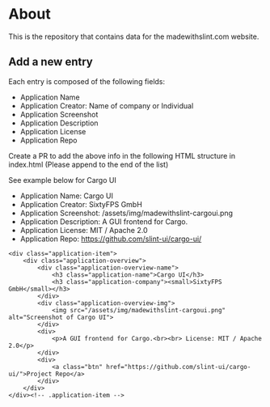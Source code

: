 # About

This is the repository that contains data for the madewithslint.com website.

## Add a new entry

Each entry is composed of the following fields:

- Application Name
- Application Creator: Name of company or Individual
- Application Screenshot
- Application Description
- Application License
- Application Repo

Create a PR to add the above info in the following HTML structure in index.html (Please append to the end of the list)

See example below for Cargo UI

- Application Name: Cargo UI
- Application Creator: SixtyFPS GmbH
- Application Screenshot: /assets/img/madewithslint-cargoui.png
- Application Description: A GUI frontend for Cargo.
- Application License: MIT / Apache 2.0
- Application Repo: https://github.com/slint-ui/cargo-ui/

```
<div class="application-item">
    <div class="application-overview">
        <div class="application-overview-name">
            <h3 class="application-name">Cargo UI</h3>
            <h3 class="application-company"><small>SixtyFPS GmbH</small></h3>
        </div>
        <div class="application-overview-img">
            <img src="/assets/img/madewithslint-cargoui.png" alt="Screenshot of Cargo UI">
        </div>
        <div>
            <p>A GUI frontend for Cargo.<br><br> License: MIT / Apache 2.0</p>
        </div>
        <div>
            <a class="btn" href="https://github.com/slint-ui/cargo-ui/">Project Repo</a>
        </div>
    </div>
</div><!-- .application-item -->
```
